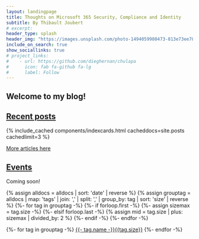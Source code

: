 ```yaml
---
layout: landingpage
title: Thoughts on Microsoft 365 Security, Compliance and Identity
subtitle: By Thibault Joubert
# excerpt:
header_type: splash
header_img: "https://images.unsplash.com/photo-1494059980473-813e73ee784b?ixlib=rb-1.2.1&ixid=eyJhcHBfaWQiOjEyMDd9&auto=format&fit=crop&w=1200&q=60"
include_on_search: true
show_sociallinks: true
# project_links:
#    - url: https://github.com/dieghernan/chulapa
#      icon: fab fa-github fa-lg
#      label: Follow
---
```


## Welcome to my blog! 

## <a href="./blog" class="text-dark">Recent posts</a>

{% include_cached components/indexcards.html cacheddocs=site.posts cachedlimit=3 %}

<div class="text-center">
<a class="btn btn-dark btn-lg my-3 text-primary" href="./blog" role="button">More articles here</a>
</div>

## <a href="./events" class="text-dark">Events</a>

Coming soon!

{% assign alldocs = alldocs | sort: 'date' | reverse %}
{% assign grouptag =  alldocs | map: 'tags' | join: ','  | split: ','  | group_by: tag | sort: 'size' | reverse %}
{%- for tag in grouptag -%}
  {%- if forloop.first -%}
    {%- assign sizemax = tag.size -%}
  {%- elsif forloop.last -%}
    {% assign mid = tag.size | plus: sizemax | divided_by: 2  %}
  {%- endif -%}
{%- endfor -%}

<div class="row g-0 pt-5" id="tags">
<div class="col">
	{%- for tag in grouptag -%}
	<a href="#{{- tag.name | replace: " ", "-" -}}" class="btn btn-primary m-1" role="button" style="font-size: min(1.2rem , max(0.8rem , calc(1rem + 0.025*({{ tag.size }}rem - {{ mid }}rem))));"><i class="fa fa-tag mr-2" aria-hidden="true"></i>{{- tag.name -}}<span class="badge rounded-pill chulapa-pill-bg-primary ml-2">{{tag.size}}</span></a>
	{%- endfor -%}
	</div>
</div>
